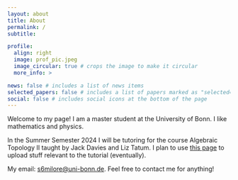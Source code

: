 ```yaml
---
layout: about
title: About
permalink: /
subtitle:

profile:
  align: right
  image: prof_pic.jpeg
  image_circular: true # crops the image to make it circular
  more_info: >   

news: false # includes a list of news items
selected_papers: false # includes a list of papers marked as "selected={true}"
social: false # includes social icons at the bottom of the page
---
```


Welcome to my page! I am a master student at the University of Bonn. I like mathematics and physics.

In the Summer Semester 2024 I will be tutoring for the course Algebraic Topology II taught by Jack Davies and Liz Tatum. I plan to use [this page](/AT2_tutorial/) to upload stuff relevant to the tutorial (eventually).

My email: s6milore@uni-bonn.de. Feel free to contact me for anything!
